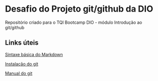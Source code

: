 # Desafio do Projeto git/github da DIO
Repositório criado para o TQI Bootcamp DIO - módulo Introdução ao git/github
## Links úteis
[Sintaxe básica do Markdown](https://www.markdownguide.org/basic-syntax/)

[Instalação do git](https://git-scm.com/downloads)

[Manual do git](https://git-scm.com/downloads)


